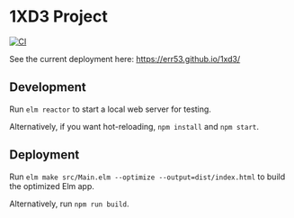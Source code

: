 # 1XD3 Project

[![CI](https://github.com/err53/1xd3/actions/workflows/main.yml/badge.svg?branch=main)](https://github.com/err53/1xd3/actions/workflows/main.yml)

See the current deployment here:
https://err53.github.io/1xd3/

## Development

Run `elm reactor` to start a local web server for testing.

Alternatively, if you want hot-reloading, `npm install` and `npm start`.

## Deployment

Run `elm make src/Main.elm --optimize --output=dist/index.html` to build the optimized Elm app.

Alternatively, run `npm run build`.